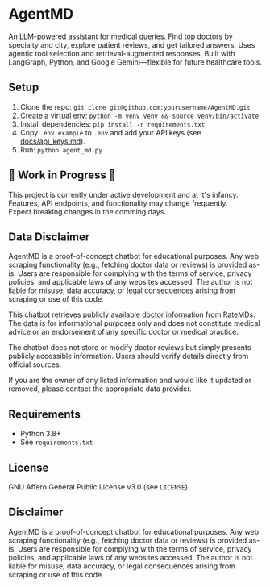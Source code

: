 # AgentMD
An LLM-powered assistant for medical queries. Find top doctors by specialty and city, explore patient reviews, and get tailored answers. Uses agentic tool selection and retrieval-augmented responses. Built with LangGraph, Python, and Google Gemini—flexible for future healthcare tools.

## Setup
1. Clone the repo: `git clone git@github.com:yourusername/AgentMD.git`
2. Create a virtual env: `python -m venv venv && source venv/bin/activate`
3. Install dependencies: `pip install -r requirements.txt`
4. Copy `.env.example` to `.env` and add your API keys (see [docs/api_keys.md](docs/api_keys.md)).
5. Run: `python agent_md.py`

## 🚧 **Work in Progress** 🚧

This project is currently under active development and at it's infancy. Features, API endpoints, and functionality may change frequently.  
Expect breaking changes in the comming days.

## Data Disclaimer
AgentMD is a proof-of-concept chatbot for educational purposes. Any web scraping functionality (e.g., fetching doctor data or reviews) is provided as-is. Users are responsible for complying with the terms of service, privacy policies, and applicable laws of any websites accessed. The author is not liable for misuse, data accuracy, or legal consequences arising from scraping or use of this code.

This chatbot retrieves publicly available doctor information from RateMDs. The data is for informational purposes only and does not constitute medical advice or an endorsement of any specific doctor or medical practice. 

The chatbot does not store or modify doctor reviews but simply presents publicly accessible information. Users should verify details directly from official sources.

If you are the owner of any listed information and would like it updated or removed, please contact the appropriate data provider.

## Requirements
- Python 3.8+
- See `requirements.txt`

## License
GNU Affero General Public License v3.0 (see `LICENSE`)

## Disclaimer
AgentMD is a proof-of-concept chatbot for educational purposes. Any web scraping functionality (e.g., fetching doctor data or reviews) is provided as-is. Users are responsible for complying with the terms of service, privacy policies, and applicable laws of any websites accessed. The author is not liable for misuse, data accuracy, or legal consequences arising from scraping or use of this code.
